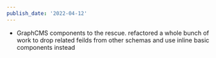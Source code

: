 ```yaml
---
publish_date: '2022-04-12'
---
```

- GraphCMS components to the rescue. refactored a whole bunch of work to drop related feilds from other schemas and use inline basic components instead
